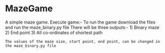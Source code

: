 # MazeGame
A simple maze game.
Execute game:-
    To run the game download the files and run the maze_binary.py file
    There will be three outputs:-
        1) Binary maze
        2) End point
        3) All co-ordinates of shortest path
    
    The values of the maze size, start point, end point, can be changed in the maze_binary.py file
